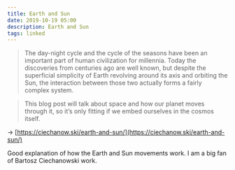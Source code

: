 ```yaml
---
title: Earth and Sun
date: 2019-10-19 05:00
description: Earth and Sun
tags: linked
---
```


> The day-night cycle and the cycle of the seasons have been an important part of human civilization for millennia. Today the discoveries from centuries ago are well known, but despite the superficial simplicity of Earth revolving around its axis and orbiting the Sun, the interaction between those two actually forms a fairly complex system.

> This blog post will talk about space and how our planet moves through it, so it’s only fitting if we embed ourselves in the cosmos itself.

→ [https://ciechanow.ski/earth-and-sun/](https://ciechanow.ski/earth-and-sun/)

Good explanation of how the Earth and Sun movements work. I am a big fan of Bartosz Ciechanowski work. 
